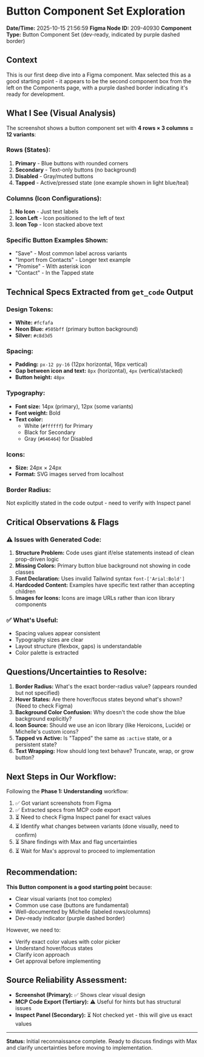 # Button Component Set Exploration

**Date/Time:** 2025-10-15 21:56:59
**Figma Node ID:** 209-40930
**Component Type:** Button Component Set (dev-ready, indicated by purple dashed border)

## Context

This is our first deep dive into a Figma component. Max selected this as a good starting point - it appears to be the second component box from the left on the Components page, with a purple dashed border indicating it's ready for development.

## What I See (Visual Analysis)

The screenshot shows a button component set with **4 rows × 3 columns = 12 variants**:

### Rows (States):
1. **Primary** - Blue buttons with rounded corners
2. **Secondary** - Text-only buttons (no background)
3. **Disabled** - Gray/muted buttons
4. **Tapped** - Active/pressed state (one example shown in light blue/teal)

### Columns (Icon Configurations):
1. **No Icon** - Just text labels
2. **Icon Left** - Icon positioned to the left of text
3. **Icon Top** - Icon stacked above text

### Specific Button Examples Shown:
- "Save" - Most common label across variants
- "Import from Contacts" - Longer text example
- "Promise" - With asterisk icon
- "Contact" - In the Tapped state

## Technical Specs Extracted from `get_code` Output

### Design Tokens:
- **White:** `#fcfafa`
- **Neon Blue:** `#505bff` (primary button background)
- **Silver:** `#c8d3d5`

### Spacing:
- **Padding:** `px-12 py-16` (12px horizontal, 16px vertical)
- **Gap between icon and text:** `8px` (horizontal), `4px` (vertical/stacked)
- **Button height:** `48px`

### Typography:
- **Font size:** 14px (primary), 12px (some variants)
- **Font weight:** Bold
- **Text color:**
  - White (`#ffffff`) for Primary
  - Black for Secondary
  - Gray (`#646464`) for Disabled

### Icons:
- **Size:** 24px × 24px
- **Format:** SVG images served from localhost

### Border Radius:
Not explicitly stated in the code output - need to verify with Inspect panel

## Critical Observations & Flags

### ⚠️ Issues with Generated Code:
1. **Structure Problem:** Code uses giant if/else statements instead of clean prop-driven logic
2. **Missing Colors:** Primary button blue background not showing in code classes
3. **Font Declaration:** Uses invalid Tailwind syntax `font-['Arial:Bold']`
4. **Hardcoded Content:** Examples have specific text rather than accepting children
5. **Images for Icons:** Icons are image URLs rather than icon library components

### ✅ What's Useful:
- Spacing values appear consistent
- Typography sizes are clear
- Layout structure (flexbox, gaps) is understandable
- Color palette is extracted

## Questions/Uncertainties to Resolve:

1. **Border Radius:** What's the exact border-radius value? (appears rounded but not specified)
2. **Hover States:** Are there hover/focus states beyond what's shown? (Need to check Figma)
3. **Background Color Confusion:** Why doesn't the code show the blue background explicitly?
4. **Icon Source:** Should we use an icon library (like Heroicons, Lucide) or Michelle's custom icons?
5. **Tapped vs Active:** Is "Tapped" the same as `:active` state, or a persistent state?
6. **Text Wrapping:** How should long text behave? Truncate, wrap, or grow button?

## Next Steps in Our Workflow:

Following the **Phase 1: Understanding** workflow:

1. ✅ Got variant screenshots from Figma
2. ✅ Extracted specs from MCP code export
3. ⏳ Need to check Figma Inspect panel for exact values
4. ⏳ Identify what changes between variants (done visually, need to confirm)
5. ⏳ Share findings with Max and flag uncertainties
6. ⏳ Wait for Max's approval to proceed to implementation

## Recommendation:

**This Button component is a good starting point** because:
- Clear visual variants (not too complex)
- Common use case (buttons are fundamental)
- Well-documented by Michelle (labeled rows/columns)
- Dev-ready indicator (purple dashed border)

However, we need to:
- Verify exact color values with color picker
- Understand hover/focus states
- Clarify icon approach
- Get approval before implementing

## Source Reliability Assessment:

- **Screenshot (Primary):** ✅ Shows clear visual design
- **MCP Code Export (Tertiary):** ⚠️ Useful for hints but has structural issues
- **Inspect Panel (Secondary):** ⏳ Not checked yet - this will give us exact values

---

**Status:** Initial reconnaissance complete. Ready to discuss findings with Max and clarify uncertainties before moving to implementation.
